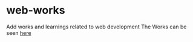# web-works
Add works and learnings related to web development
The Works can be seen [here](https://satishchandra538.github.io/web-works/)
